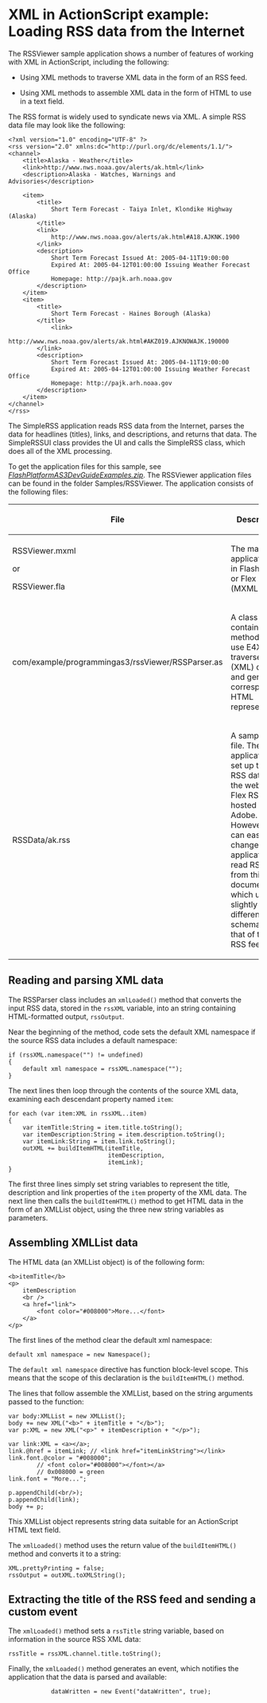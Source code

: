 # XML in ActionScript example: Loading RSS data from the Internet

<div>

The RSSViewer sample application shows a number of features of working with XML
in ActionScript, including the following:

- Using XML methods to traverse XML data in the form of an RSS feed.

- Using XML methods to assemble XML data in the form of HTML to use in a text
  field.

The RSS format is widely used to syndicate news via XML. A simple RSS data file
may look like the following:

    <?xml version="1.0" encoding="UTF-8" ?>
    <rss version="2.0" xmlns:dc="http://purl.org/dc/elements/1.1/">
    <channel>
        <title>Alaska - Weather</title>
        <link>http://www.nws.noaa.gov/alerts/ak.html</link>
        <description>Alaska - Watches, Warnings and Advisories</description>

        <item>
            <title>
                Short Term Forecast - Taiya Inlet, Klondike Highway (Alaska)
            </title>
            <link>
                http://www.nws.noaa.gov/alerts/ak.html#A18.AJKNK.1900
            </link>
            <description>
                Short Term Forecast Issued At: 2005-04-11T19:00:00
                Expired At: 2005-04-12T01:00:00 Issuing Weather Forecast Office
                Homepage: http://pajk.arh.noaa.gov
            </description>
        </item>
        <item>
            <title>
                Short Term Forecast - Haines Borough (Alaska)
            </title>
                <link>
                http://www.nws.noaa.gov/alerts/ak.html#AKZ019.AJKNOWAJK.190000
            </link>
            <description>
                Short Term Forecast Issued At: 2005-04-11T19:00:00
                Expired At: 2005-04-12T01:00:00 Issuing Weather Forecast Office
                Homepage: http://pajk.arh.noaa.gov
            </description>
        </item>
    </channel>
    </rss>

The SimpleRSS application reads RSS data from the Internet, parses the data for
headlines (titles), links, and descriptions, and returns that data. The
SimpleRSSUI class provides the UI and calls the SimpleRSS class, which does all
of the XML processing.

To get the application files for this sample, see
[_FlashPlatformAS3DevGuideExamples.zip_](https://github.com/joshtynjala/flash-platform-as3-dev-guide-examples/releases/tag/original).
The RSSViewer application files can be found in the folder Samples/RSSViewer.
The application consists of the following files:

<div>

<table>
<colgroup>
<col style="width: 50%" />
<col style="width: 50%" />
</colgroup>
<thead>
<tr class="header">
<th><p>File</p></th>
<th><p>Description</p></th>
</tr>
</thead>
<tbody>
<tr class="odd">
<td headers="d17e10282 "><p>RSSViewer.mxml</p>
<p>or</p>
<p>RSSViewer.fla</p></td>
<td headers="d17e10285 "><p>The main
application file in Flash (FLA) or Flex (MXML).</p></td>
</tr>
<tr class="even">
<td headers="d17e10282 "><p>com/example/programmingas3/rssViewer/RSSParser.as</p></td>
<td headers="d17e10285 "><p>A class that
contains methods that use E4X to traverse RSS (XML) data and generate a
corresponding HTML representation.</p></td>
</tr>
<tr class="odd">
<td headers="d17e10282 "><p>RSSData/ak.rss</p></td>
<td headers="d17e10285 "><p>A sample RSS
file. The application is set up to read RSS data from the web, at a Flex
RSS feed hosted by Adobe. However, you can easily change the application
to read RSS data from this document, which uses a slightly different
schema than that of the Flex RSS feed.</p></td>
</tr>
</tbody>
</table>

</div>

</div>

<div>

## Reading and parsing XML data

<div>

The RSSParser class includes an `xmlLoaded()` method that converts the input RSS
data, stored in the `rssXML` variable, into an string containing HTML-formatted
output, `rssOutput`.

Near the beginning of the method, code sets the default XML namespace if the
source RSS data includes a default namespace:

    if (rssXML.namespace("") != undefined)
    {
        default xml namespace = rssXML.namespace("");
    }

The next lines then loop through the contents of the source XML data, examining
each descendant property named `item`:

    for each (var item:XML in rssXML..item)
    {
        var itemTitle:String = item.title.toString();
        var itemDescription:String = item.description.toString();
        var itemLink:String = item.link.toString();
        outXML += buildItemHTML(itemTitle,
                                itemDescription,
                                itemLink);
    }

The first three lines simply set string variables to represent the title,
description and link properties of the `item` property of the XML data. The next
line then calls the `buildItemHTML()` method to get HTML data in the form of an
XMLList object, using the three new string variables as parameters.

</div>

</div>

<div>

## Assembling XMLList data

<div>

The HTML data (an XMLList object) is of the following form:

    <b>itemTitle</b>
    <p>
        itemDescription
        <br />
        <a href="link">
            <font color="#008000">More...</font>
        </a>
    </p>

The first lines of the method clear the default xml namespace:

    default xml namespace = new Namespace();

The `default xml namespace` directive has function block-level scope. This means
that the scope of this declaration is the `buildItemHTML()` method.

The lines that follow assemble the XMLList, based on the string arguments passed
to the function:

    var body:XMLList = new XMLList();
    body += new XML("<b>" + itemTitle + "</b>");
    var p:XML = new XML("<p>" + itemDescription + "</p>");

    var link:XML = <a></a>;
    link.@href = itemLink; // <link href="itemLinkString"></link>
    link.font.@color = "#008000";
            // <font color="#008000"></font></a>
            // 0x008000 = green
    link.font = "More...";

    p.appendChild(<br/>);
    p.appendChild(link);
    body += p;

This XMLList object represents string data suitable for an ActionScript HTML
text field.

The `xmlLoaded()` method uses the return value of the `buildItemHTML()` method
and converts it to a string:

    XML.prettyPrinting = false;
    rssOutput = outXML.toXMLString();

</div>

</div>

<div>

## Extracting the title of the RSS feed and sending a custom event

<div>

The `xmlLoaded()` method sets a `rssTitle` string variable, based on information
in the source RSS XML data:

    rssTitle = rssXML.channel.title.toString();

Finally, the `xmlLoaded()` method generates an event, which notifies the
application that the data is parsed and available:

                dataWritten = new Event("dataWritten", true);

</div>

</div>
